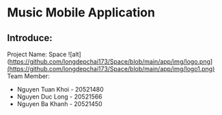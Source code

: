 # Music Mobile Application
## Introduce:
Project Name: Space 
![alt](https://github.com/longdepchai173/Space/blob/main/app/img/logo.png](https://github.com/longdepchai173/Space/blob/main/app/img/logo1.png)
Team Member:
* Nguyen Tuan Khoi - 20521480
* Nguyen Duc Long - 20521566
* Nguyen Ba Khanh - 20521450
